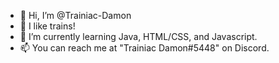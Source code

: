 - 👋 Hi, I’m @Trainiac-Damon
- 👀 I like trains!
- 🌱 I’m currently learning Java, HTML/CSS, and Javascript.
- 📫 You can reach me at "Trainiac Damon#5448" on Discord.

<!---
Trainiac-Damon/Trainiac-Damon is a ✨ special ✨ repository because its `README.md` (this file) appears on your GitHub profile.
You can click the Preview link to take a look at your changes.
--->
